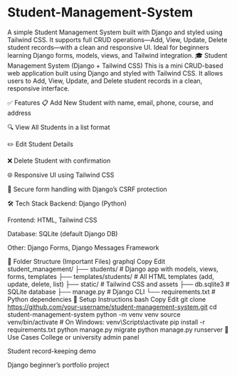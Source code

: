 # Student-Management-System
A simple Student Management System built with Django and styled using Tailwind CSS. It supports full CRUD operations—Add, View, Update, Delete student records—with a clean and responsive UI. Ideal for beginners learning Django forms, models, views, and Tailwind integration.
🎓 Student Management System (Django + Tailwind CSS)
This is a mini CRUD-based web application built using Django and styled with Tailwind CSS. It allows users to Add, View, Update, and Delete student records in a clean, responsive interface.

✅ Features
📋 Add New Student with name, email, phone, course, and address

🔍 View All Students in a list format

✏️ Edit Student Details

❌ Delete Student with confirmation

🌐 Responsive UI using Tailwind CSS

🔐 Secure form handling with Django’s CSRF protection

🛠️ Tech Stack
Backend: Django (Python)

Frontend: HTML, Tailwind CSS

Database: SQLite (default Django DB)

Other: Django Forms, Django Messages Framework

📂 Folder Structure (Important Files)
graphql
Copy
Edit
student_management/
├── students/              # Django app with models, views, forms, templates
├── templates/students/    # All HTML templates (add, update, delete, list)
├── static/                # Tailwind CSS and assets
├── db.sqlite3             # SQLite database
├── manage.py              # Django CLI
└── requirements.txt       # Python dependencies
🚀 Setup Instructions
bash
Copy
Edit
git clone https://github.com/your-username/student-management-system.git
cd student-management-system
python -m venv venv
source venv/bin/activate   # On Windows: venv\Scripts\activate
pip install -r requirements.txt
python manage.py migrate
python manage.py runserver
📌 Use Cases
College or university admin panel

Student record-keeping demo

Django beginner’s portfolio project

